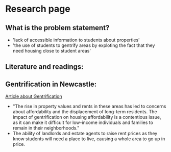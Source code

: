 # Research page 

## What is the problem statement?
- 'lack of accessible information to students about properties' 
- 'the use of students to gentrify areas by exploting the fact that they need housing close to student areas'

## Literature and readings: 



## Gentrification in Newcastle:
[Article about Gentrification](https://newcastle.ltd/the-gentrification-and-urban-development-of-newcastle-upon-tyne/)
- "The rise in property values and rents in these areas has led to concerns about affordability and the displacement of long-term residents. The impact of gentrification on housing affordability is a contentious issue, as it can make it difficult for low-income individuals and families to remain in their neighborhoods." 
- The ability of landlords and estate agents to raise rent prices as they know students will need a place to live, causing a whole area to go up in price. 